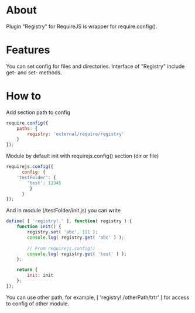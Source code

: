 About
=====
Plugin "Registry" for RequireJS is wrapper for require.config().

Features
========
You can set config for files and directories.
Interface of "Registry" include get- and set- methods.

How to
======
Add section path to config

```javascript
require.config({
    paths: {
        registry: 'external/require/registry'
    }
});
```

Module by default init with requirejs.config() section (dir or file)

```javascript
requirejs.config({
      config: {
	'testFolder': {
  	    'test': 12345
         }
      }
});
```

And in module (/testFolder/init.js) you can write

```javascript
define( [ 'registry!.' ], function( registry ) {
    function init() {
        registry.set( 'abc', 111 );
        console.log( registry.get( 'abc' ) );
        
        // From requirejs.config()
        console.log( registry.get( 'test' ) );
    };

    return {
        init: init
    };
});
```

You can use other path, for example, [ 'registry!./otherPath/trtr' ] for access to config of other module.